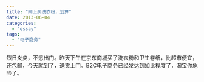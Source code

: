 ```yaml
---
title: "网上买洗衣粉，划算"
date: 2013-06-04
categories: 
  - "essay"
tags: 
  - "电子商务"
---
```


烈日炎炎，不愿出门。昨天下午在京东商城买了洗衣粉和卫生卷纸，比超市便宜，还包邮，今天就到了，送货上门。B2C电子商务已经发达到如比程度了，淘宝你危险了。
